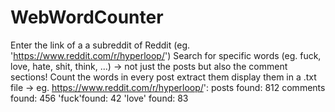 # WebWordCounter
Enter the link of a a subreddit of Reddit (eg. 'https://www.reddit.com/r/hyperloop/') 
Search for specific words (eg. fuck, love, hate, shit, think, ...) 
-> not just the posts but also the comment sections! 
Count the words in every post
extract them display them in a .txt file 
-> eg. https://www.reddit.com/r/hyperloop/': 
posts found: 812
comments found: 456
'fuck'found: 42 
'love' found: 83
